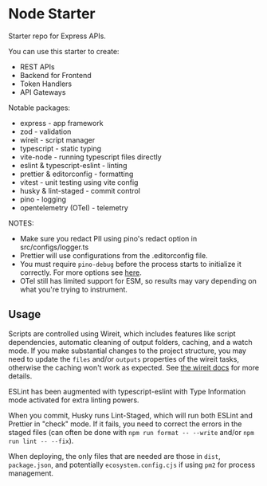 # Node Starter

Starter repo for Express APIs.

You can use this starter to create:

- REST APIs
- Backend for Frontend
- Token Handlers
- API Gateways

Notable packages:

- express - app framework
- zod - validation
- wireit - script manager
- typescript - static typing
- vite-node - running typescript files directly
- eslint & typescript-eslint - linting
- prettier & editorconfig - formatting
- vitest - unit testing using vite config
- husky & lint-staged - commit control
- pino - logging
- opentelemetry (OTel) - telemetry

NOTES:

- Make sure you redact PII using pino's redact option in src/configs/logger.ts
- Prettier will use configurations from the .editorconfig file.
- You must require `pino-debug` before the process starts to initialize it correctly. For more options see [here](https://github.com/pinojs/pino-debug).
- OTel still has limited support for ESM, so results may vary depending on what you're trying to instrument.

## Usage

Scripts are controlled using Wireit, which includes features like script dependencies, automatic cleaning of output folders, caching, and a watch mode. If you make substantial changes to the project structure, you may need to update the `files` and/or `outputs` properties of the wireit tasks, otherwise the caching won't work as expected. See [the wireit docs](https://github.com/google/wireit/blob/main/README.md) for more details.

ESLint has been augmented with typescript-eslint with Type Information mode activated for extra linting powers.

When you commit, Husky runs Lint-Staged, which will run both ESLint and Prettier in "check" mode. If it fails, you need to correct the errors in the staged files (can often be done with `npm run format -- --write` and/or `npm run lint -- --fix`).

When deploying, the only files that are needed are those in `dist`, `package.json`, and potentially `ecosystem.config.cjs` if using `pm2` for process management.
